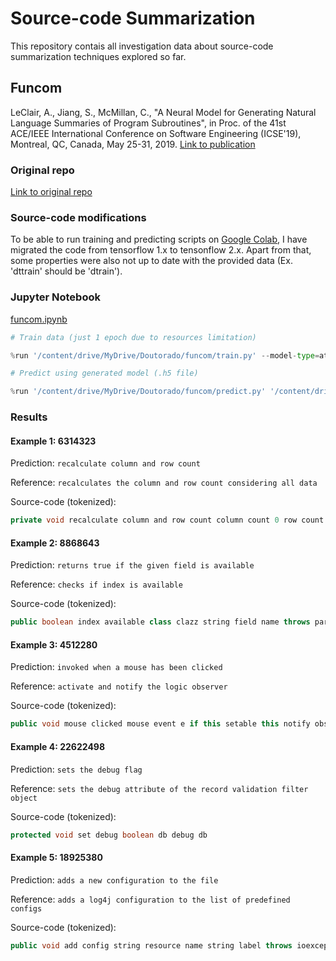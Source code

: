 # Source-code Summarization
This repository contais all investigation data about source-code summarization techniques explored so far.

## Funcom

LeClair, A., Jiang, S., McMillan, C., "A Neural Model for Generating Natural Language Summaries of Program Subroutines", in Proc. of the 41st ACE/IEEE International Conference on Software Engineering (ICSE'19), Montreal, QC, Canada, May 25-31, 2019.
[Link to publication](https://arxiv.org/abs/1902.01954)

### Original repo
[Link to original repo](https://github.com/mcmillco/funcom)

### Source-code modifications
To be able to run training and predicting scripts on [Google Colab](https://colab.research.google.com), I have migrated the code from tensorflow 1.x to tensonflow 2.x. Apart from that, some properties were also not up to date with the provided data (Ex. 'dttrain' should be 'dtrain').

### Jupyter Notebook

[funcom.ipynb](https://colab.research.google.com/drive/18PP0Tz1ZGBA36ymXQ97opweQPqp5ul4P#scrollTo=D8hetAatfQYc)

```python
# Train data (just 1 epoch due to resources limitation)

%run '/content/drive/MyDrive/Doutorado/funcom/train.py' --model-type=attendgru --epochs=1 --gpu=0
```
```python
# Predict using generated model (.h5 file)

%run '/content/drive/MyDrive/Doutorado/funcom/predict.py' '/content/drive/MyDrive/Doutorado/funcom_scratch/data/outdir/models/attendgru_E01_1662135594.h5' --gpu=0
```
### Results

#### Example 1: 6314323
Prediction: `recalculate column and row count`

Reference:  `recalculates the column and row count considering all data`

Source-code (tokenized):
```java
private void recalculate column and row count column count 0 row count 0 for presented data data map data by id values change column and row count for data data
```

#### Example 2: 8868643
Prediction: `returns true if the given field is available`

Reference: `checks if index is available`

Source-code (tokenized):
```java
public boolean index available class clazz string field name throws parse exception session session session factory open session full text session full text session search get full text session session org apache lucene query parser query parser parser new query parser field name full text session get search factory get analyzer clazz org apache lucene search query lucene query parser parse query query full text session create full text query lucene query clazz query set max results 1 list results query list boolean index available results size 0 full text session close return index available
```

#### Example 3: 4512280
Prediction: `invoked when a mouse has been clicked`

Reference: `activate and notify the logic observer`

Source-code (tokenized):
```java
public void mouse clicked mouse event e if this setable this notify observer e
```

#### Example 4: 22622498
Prediction: `sets the debug flag`

Reference: `sets the debug attribute of the record validation filter object`

Source-code (tokenized):
```java
protected void set debug boolean db debug db
```

#### Example 5: 18925380
Prediction: `adds a new configuration to the file`

Reference: `adds a log4j configuration to the list of predefined configs`

Source-code (tokenized):
```java
public void add config string resource name string label throws ioexception copy file if not already there string name resource name int pos name last index of if pos 0 name name substring pos 1 file file new file log dir name properties if file exists copy res resource name properties file add to config configs put name file labels put name label
```
